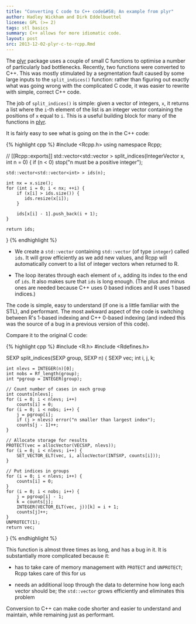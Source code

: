 ```yaml
---
title: "Converting C code to C++ code&#58; An example from plyr"
author: Hadley Wickham and Dirk Eddelbuettel
license: GPL (>= 2)
tags: stl basics
summary: C++ allows for more idiomatic code.
layout: post
src: 2013-12-02-plyr-c-to-rcpp.Rmd
---
```


The [plyr](http://cran.r-project.org/package=plyr) package uses a couple of 
small C functions to optimise a number of particularly bad bottlenecks. 
Recently, two functions were converted to C++. This was mostly stimulated by a 
segmentation fault caused by some large inputs to the `split_indices()` 
function: rather than figuring out exactly what was going wrong with the 
complicated C code, it was easier to rewrite with simple, correct C++ code.

The job of `split_indices()` is simple: given a vector of integers, `x`,
it returns a list where the `i`-th element of the list is an integer vector
containing the positions of `x` equal to `i`. This is a useful building block
for many of the functions in [plyr](http://cran.r-project.org/package=plyr).

It is fairly easy to see what is going on the in the C++ code:


{% highlight cpp %}
#include <Rcpp.h>
using namespace Rcpp;

// [[Rcpp::exports]]
std::vector<std::vector<int> > split_indices(IntegerVector x, int n = 0) {
    if (n < 0) 
      stop("n must be a positive integer");
  
    std::vector<std::vector<int> > ids(n);
  
    int nx = x.size();
    for (int i = 0; i < nx; ++i) {
        if (x[i] > ids.size()) {
           ids.resize(x[i]);
        }
    
        ids[x[i] - 1].push_back(i + 1);
    }
  
    return ids;
}
{% endhighlight %}

* We create a `std::vector` containing `std::vector` (of type `integer`)
called `ids`. It will grow efficiently as we add new values, and Rcpp will
automatically convert to a list of integer vectors when returned to R.

* The loop iterates through each element of `x`, adding its index to the end
of `ids`. It also makes sure that `ids` is long enough. (The plus and minus
ones are needed because C++ uses 0 based indices and R uses 1 based
indices.)

The code is simple, easy to understand (if one is a little familiar with
the STL), and performant. The most awkward aspect of the code is switching
between R's 1-based indexing and C++ 0-based indexing (and indeed this was
the source of a bug in a previous version of this code).

Compare it to the original C code:


{% highlight cpp %}
#include <R.h>
#include <Rdefines.h>

SEXP split_indices(SEXP group, SEXP n) {
    SEXP vec;
    int i, j, k;

    int nlevs = INTEGER(n)[0];
    int nobs = Rf_length(group);  
    int *pgroup = INTEGER(group);
  
    // Count number of cases in each group
    int counts[nlevs];
    for (i = 0; i < nlevs; i++)
        counts[i] = 0;
    for (i = 0; i < nobs; i++) {
        j = pgroup[i];
        if (j > nlevs) error("n smaller than largest index");
        counts[j - 1]++;
    }

    // Allocate storage for results
    PROTECT(vec = allocVector(VECSXP, nlevs));
    for (i = 0; i < nlevs; i++) {
        SET_VECTOR_ELT(vec, i, allocVector(INTSXP, counts[i]));
    }

    // Put indices in groups
    for (i = 0; i < nlevs; i++) {
        counts[i] = 0;
    }
    for (i = 0; i < nobs; i++) {
        j = pgroup[i] - 1;
        k = counts[j];
        INTEGER(VECTOR_ELT(vec, j))[k] = i + 1;
        counts[j]++;
    }
    UNPROTECT(1);
    return vec;
}
{% endhighlight %}

This function is almost three times as long, and has a bug in it.  It is
substantially more complicated because it:

* has to take care of memory management with `PROTECT` and `UNPROTECT`;
  Rcpp takes care of this for us

* needs an additional loop through the data to determine how long each
  vector should be; the `std::vector` grows efficiently and eliminates this
  problem

Conversion to C++ can make code shorter and easier to understand and maintain,
while remaining just as performant.
